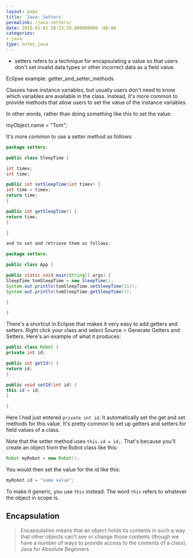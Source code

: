 ```yaml
---
layout: page
title: 'Java: Setters'
permalink: /java-setters/
date: 2015-01-01 20:23:29.000000000 -08:00
categories:
- java
type: notes_java
---
```


* setters refers to a technique for encapsulating a value so that users don't set invalid data types or other incorrect data as a field value.

Eclipse example: getter_and_setter_methods

Classes have instance variables, but usually users don't need to know which variables are available in the class. Instead, it's more common to provide methods that allow users to set the value of the instance variables.

In other words, rather than doing something like this to set the value:

myObject.name = "Tom";

It's more common to use a setter method as follows:

```java
package setters;

public class SleepTime {

int timev;
int time;

public int setSleepTime(int timev) {
int time = timev;
return time;
}

public int getSleepTime() {
return time;
}

}

and to set and retrieve them as follows:

package setters;

public class App {

public static void main(String[] args) {
SleepTime tomSleepTime = new SleepTime();
System.out.println(tomSleepTime.setSleepTime(11));
System.out.println(tomSleepTime.getSleepTime());

}

}
```

There's a shortcut in Eclipse that makes it very easy to add getters and setters. Right click your class and select Source > Generate Getters and Setters. Here's an example of what it produces:

```java
public class Robot {
private int id;

public int getId() {
return id;
}

public void setId(int id) {
this.id = id;
}

}
```

Here I had just entered `private int id`. It automatically set the get and set methods for this value. It's pretty common to set up getters and setters for field values of a class.

Note that the setter method uses `this.id = id;`. That's because you'll create an object from the Robot class like this:

```java
Robot myRobot = new Robot();
```

You would then set the value for the id like this:

```java
myRobot.id = "some value";
```

To make it generic, you use `this` instead. The word `this` refers to whatever the object in scope is.

## Encapsulation

> Encapsulation means that an object holds its contents in such a way that other objects can't see or change those contents (though we have a number of ways to provide access to the contents of a class).
>  Java for Absolute Beginners